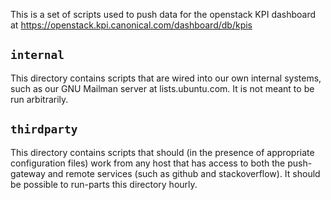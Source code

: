 This is a set of scripts used to push data for the openstack KPI dashboard at
<https://openstack.kpi.canonical.com/dashboard/db/kpis>

## `internal`

This directory contains scripts that are wired into our own internal systems,
such as our GNU Mailman server at lists.ubuntu.com.  It is not meant to be run
arbitrarily.

## `thirdparty`

This directory contains scripts that should (in the presence of appropriate
configuration files) work from any host that has access to both the
push-gateway and remote services (such as github and stackoverflow).  It should
be possible to run-parts this directory hourly.
